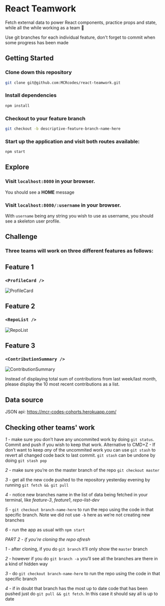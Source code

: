 # React Teamwork

Fetch external data to power React components, practice props and state, while all the while working as a team 💪

Use git branches for each individual feature, don't forget to commit when some progress has been made 

## Getting Started

### Clone down this repository

```bash
git clone git@github.com:MCRcodes/react-teamwork.git
```

### Install dependencies

```bash
npm install
```

### Checkout to your feature branch

```bash
git checkout -b descriptive-feature-branch-name-here
```

### Start up the application and visit both routes available:

```bash
npm start
```

## Explore

### Visit `localhost:8080` in your browser.

You should see a **HOME** message

### Visit `localhost:8080/:username` in your browser.

With `username` being any string you wish to use as username, you should see a skeleton user profile.  

## Challenge

### Three teams will work on three different features as follows:

## Feature 1

### `<ProfileCard />`

![ProfileCard](https://github.com/MCRcodes/react-teamwork/blob/master/public/img/profile-card.png?raw=true)

## Feature 2

### `<RepoList />`

![RepoList](
   https://github.com/MCRcodes/react-teamwork/blob/master/public/img/repo-list.png?raw=true
)

## Feature 3

### `<ContributionSummary />`

![ContributionSummary](https://github.com/MCRcodes/react-teamwork/blob/master/public/img/contribution-summary.png?raw=true) 

Instead of displaying total sum of contributions from last week/last month, please display the 10 most recent contributions as a list.

## Data source

JSON api: https://mcr-codes-cohorts.herokuapp.com/

## Checking other teams' work

*1* - make sure you don’t have any uncommited work by doing `git status`. Commit and push if you wish to keep that work.
Alternative to CMD+Z - If don’t want to keep *any* of the uncommited work you can use `git stash` to revert all changed code back to last commit. `git stash` can be undone by doing `git stash pop`

*2* - make sure you’re on the master branch of the repo `git checkout master`

*3* - get all the new code pushed to the repository yesterday evening by running `git fetch && git pull`

*4* - notice new branches name in the list of data being fetched in your terminal, like  _feature-3_, _feature1_, _repo-list-dev_ 

*5* - `git checkout branch-name-here` to run the repo using the code in that specific branch. Note we did not use `-b` here as we’re not creating new branches

*6* - run the app as usual with `npm start`

*_PART 2 - if you’re cloning the repo afresh_*

*1* - after cloning, if you do `git branch` it’ll only show the `master` branch

*2* - however if you do `git branch -a` you’ll see all the branches are there in a kind of hidden way

*3* - do `git checkout branch-name-here` to run the repo using the code in  that specific branch

*4* - if in doubt that branch has the most up to date code that has been pushed just do `git pull && git fetch`. In this case it should say all is up to date
